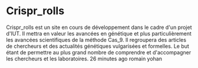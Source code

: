 # Crispr_rolls
Crispr_rolls est un site en cours de développement dans le cadre d'un projet d'IUT. Il mettra en valeur les avancées en génétique et plus particulièrement les avancées scientifiques de la méthode Cas_9. Il regroupera des articles de chercheurs et des actualités génétiques vulgarisées et formelles. Le but étant de permettre au plus grand nombre de comprendre et d'accompagner les chercheurs et les laboratoires. 26 minutes ago romain yohan
